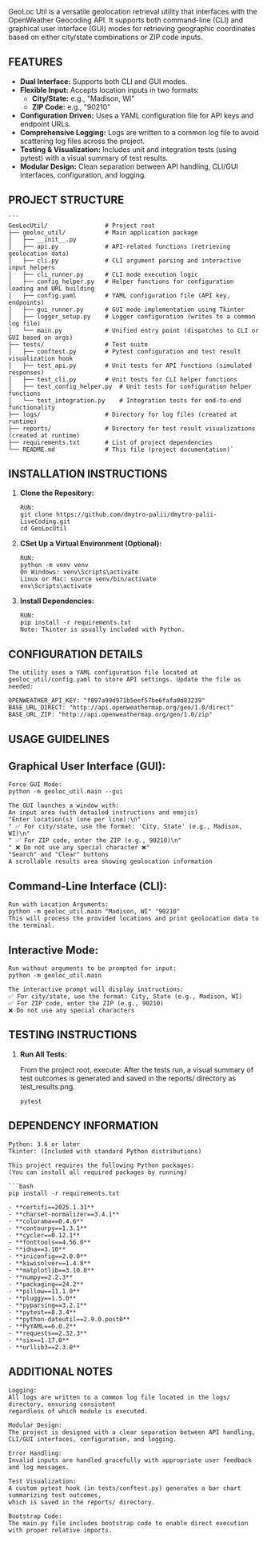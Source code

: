 GeoLoc Util is a versatile geolocation retrieval utility that interfaces with the OpenWeather Geocoding API. 
It supports both command-line (CLI) and graphical user interface (GUI) modes for retrieving geographic 
coordinates based on either city/state combinations or ZIP code inputs.

## FEATURES ##

- **Dual Interface:** Supports both CLI and GUI modes.
- **Flexible Input:** Accepts location inputs in two formats:
  - **City/State:** e.g., "Madison, WI"
  - **ZIP Code:** e.g., "90210"
- **Configuration Driven:** Uses a YAML configuration file for API keys and endpoint URLs.
- **Comprehensive Logging:** Logs are written to a common log file to avoid scattering log files across the project.
- **Testing & Visualization:** Includes unit and integration tests (using pytest) with a visual summary of test results.
- **Modular Design:** Clean separation between API handling, CLI/GUI interfaces, configuration, and logging.

## PROJECT STRUCTURE ##

    ```
    GeoLocUtil/                # Project root
    ├── geoloc_util/           # Main application package
    │   ├── __init__.py
    │   ├── api.py             # API-related functions (retrieving geolocation data)
    │   ├── cli.py             # CLI argument parsing and interactive input helpers
    │   ├── cli_runner.py      # CLI mode execution logic
    │   ├── config_helper.py   # Helper functions for configuration loading and URL building
    │   ├── config.yaml        # YAML configuration file (API key, endpoints)
    │   ├── gui_runner.py      # GUI mode implementation using Tkinter
    │   ├── logger_setup.py    # Logger configuration (writes to a common log file)
    │   └── main.py            # Unified entry point (dispatches to CLI or GUI based on args)
    ├── tests/                 # Test suite
    │   ├── conftest.py        # Pytest configuration and test result visualization hook
    │   ├── test_api.py        # Unit tests for API functions (simulated responses)
    │   ├── test_cli.py        # Unit tests for CLI helper functions
    │   ├── test_config_helper.py  # Unit tests for configuration helper functions
    │   └── test_integration.py    # Integration tests for end-to-end functionality
    ├── logs/                  # Directory for log files (created at runtime)
    ├── reports/               # Directory for test result visualizations (created at runtime)
    ├── requirements.txt       # List of project dependencies
    └── README.md              # This file (project documentation)`

## INSTALLATION INSTRUCTIONS ##

1. **Clone the Repository:**
    
    ```
    RUN:
    git clone https://github.com/dmytro-palii/dmytro-palii-LiveCoding.git
    cd GeoLocUtil

2. **CSet Up a Virtual Environment (Optional):**

    ```
    RUN:
    python -m venv venv
    On Windows: venv\Scripts\activate
    Linux or Mac: source venv/bin/activate    
    env\Scripts\activate

3. **Install Dependencies:**

    ```
    RUN: 
    pip install -r requirements.txt
    Note: Tkinter is usually included with Python.

## CONFIGURATION DETAILS ##

    The utility uses a YAML configuration file located at 
    geoloc_util/config.yaml to store API settings. Update the file as needed:
    
    OPENWEATHER_API_KEY: "f897a99d971b5eef57be6fafa0d83239"
    BASE_URL_DIRECT: "http://api.openweathermap.org/geo/1.0/direct"
    BASE_URL_ZIP: "http://api.openweathermap.org/geo/1.0/zip"

## USAGE GUIDELINES ##

## Graphical User Interface (GUI):
    
    Force GUI Mode:
    python -m geoloc_util.main --gui
    
    The GUI launches a window with:
    An input area (with detailed instructions and emojis)
    "Enter location(s) (one per line):\n"
    " ✅ For city/state, use the format: 'City, State' (e.g., Madison, WI)\n"
    " ✅ For ZIP code, enter the ZIP (e.g., 90210)\n"
    " ❌ Do not use any special character ❌"
    "Search" and "Clear" buttons
    A scrollable results area showing geolocation information

## Command-Line Interface (CLI):

    Run with Location Arguments:
    python -m geoloc_util.main "Madison, WI" "90210"
    This will process the provided locations and print geolocation data to the terminal.

## Interactive Mode:

    Run without arguments to be prompted for input:
    python -m geoloc_util.main

    The interactive prompt will display instructions:
    ✅ For city/state, use the format: City, State (e.g., Madison, WI)
    ✅ For ZIP code, enter the ZIP (e.g., 90210)
    ❌ Do not use any special characters

## TESTING INSTRUCTIONS ##

1. **Run All Tests:**
    
    From the project root, execute:
    After the tests run, a visual summary of test outcomes is generated and saved in the 
    reports/ directory as test_results.png.

    ```
    pytest

## DEPENDENCY INFORMATION ##

    Python: 3.6 or later
    Tkinter: (Included with standard Python distributions)

    This project requires the following Python packages:
    (You can install all required packages by running)
    
    ```bash
    pip install -r requirements.txt

    - **certifi==2025.1.31**
    - **charset-normalizer==3.4.1**
    - **colorama==0.4.6**
    - **contourpy==1.3.1**
    - **cycler==0.12.1**
    - **fonttools==4.56.0**
    - **idna==3.10**
    - **iniconfig==2.0.0**
    - **kiwisolver==1.4.8**
    - **matplotlib==3.10.0**
    - **numpy==2.2.3**
    - **packaging==24.2**
    - **pillow==11.1.0**
    - **pluggy==1.5.0**
    - **pyparsing==3.2.1**
    - **pytest==8.3.4**
    - **python-dateutil==2.9.0.post0**
    - **PyYAML==6.0.2**
    - **requests==2.32.3**
    - **six==1.17.0**
    - **urllib3==2.3.0**

## ADDITIONAL NOTES ##

    Logging:
    All logs are written to a common log file located in the logs/ directory, ensuring consistent 
    regardless of which module is executed.
    
    Modular Design:
    The project is designed with a clear separation between API handling, 
    CLI/GUI interfaces, configuration, and logging.
    
    Error Handling:
    Invalid inputs are handled gracefully with appropriate user feedback and log messages.
    
    Test Visualization:
    A custom pytest hook (in tests/conftest.py) generates a bar chart summarizing test outcomes, 
    which is saved in the reports/ directory.
    
    Bootstrap Code:
    The main.py file includes bootstrap code to enable direct execution with proper relative imports.



